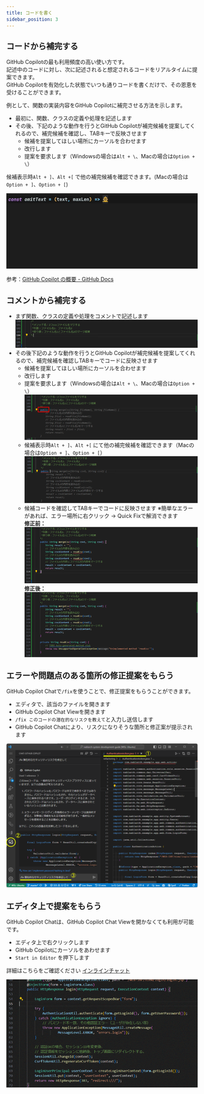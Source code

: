 ```yaml
---
title: コードを書く
sidebar_position: 3
---
```


## コードから補完する

GitHub Copilotの最も利用頻度の高い使い方です。<br/>
記述中のコードに対し、次に記述されると想定されるコードをリアルタイムに提案できます。<br/>
GitHub Copilotを有効化した状態でいつも通りコードを書くだけで、その恩恵を受けることができます。<br/>

例として、関数の実装内容をGitHub Copilotに補完させる方法を示します。

- 最初に、関数、クラスの定義や処理を記述します
- その後、下記のような動作を行うとGitHub Copilotが補完候補を提案してくれるので、補完候補を確認し、TABキーで反映させます
  - 候補を提案してほしい場所にカーソルを合わせます
  - 改行します
  - 提案を要求します（Windowsの場合は`Alt + \`、Macの場合は`Option + \`）

候補表示時`Alt + ]`、`Alt +[` で他の補完候補を確認できます。(Macの場合は`Option + ]`、`Option + [`)

![コード補完手順（gifアニメ）](images/code-completion.gif)<br/>

参考：[GitHub Copilot の概要 - GitHub Docs](https://docs.github.com/ja/copilot/using-github-copilot/getting-started-with-github-copilot#seeing-your-first-suggestion)

## コメントから補完する

- まず関数、クラスの定義や処理をコメントで記述します
  ![コード補完元のコメント](images/code-completion_1.png)
- その後下記のような動作を行うとGitHub Copilotが補完候補を提案してくれるので、補完候補を確認しTABキーでコードに反映させます
  - 候補を提案してほしい場所にカーソルを合わせます
  - 改行します
  - 提案を要求します（Windowsの場合は`Alt + \`、Macの場合は`Option + \`）
    ![コード補完：提案の要求](images/code-completion_2.png)
  - 候補表示時`Alt + ]`、`Alt +[` にて他の補完候補を確認できます（Macの場合は`Option + ]`、`Option + [`）
    ![コード補完：他提案の確認](images/code-completion_3.png)
  - 候補コードを確認してTABキーでコードに反映させます
    ※簡単なエラーがあれば、エラー場所に右クリック → Quick Fixで解消できます<br/>
    **修正前：**<br/>
    ![コード補完：提案受け入れ前](images/code-completion_4.png)<br/>
    **修正後：**<br/>
    ![コード補完：提案受け入れ後](images/code-completion_5.png)

## エラーや問題点のある箇所の修正提案をもらう

GitHub Copilot Chatで`/fix`を使うことで、修正提案をもらうことができます。

- エディタで、該当のファイルを開きます
- GitHub Copilot Chat Viewを開きます
- `/fix このコードの潜在的なリスクを教えて`と入力し送信します
- GitHub Copilot Chatにより、リスクになりそうな箇所と修正案が提示されます

![GitHub Copilot Chatで潜在的なリスクを教えてもらう手順](images/security-detect_1.png)

## エディタ上で提案をもらう

GitHub Copilot Chatは、GitHub Copilot Chat Viewを開かなくても利用が可能です。

- エディタ上で右クリックします
- GitHub Copilotにカーソルをあわせます
- `Start in Editor` を押下します

詳細はこちらをご確認ください [インラインチャット](../08_vscode-extention/01_github-copilot/03_inline-chat.md)

![インラインチャットで提案をもらう手順（gifアニメ）](images/inline-chat.gif)
